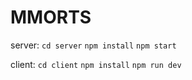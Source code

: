 # MMORTS

server:
`cd server`
`npm install`
`npm start`

client:
`cd client`
`npm install`
`npm run dev`

